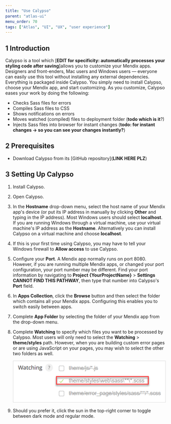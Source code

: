 ```yaml
---
title: "Use Calypso"
parent: "atlas-ui"
menu_order: 70
tags: ["Atlas", "UI", "UX", "user experience"]
---
```


## 1 Introduction

Calypso is a tool which [**EDIT for specificity: automatically processes your styling code after saving**]allows you to customize your Mendix apps. Designers and front-enders, Mac users and Windows users — everyone can easily use this tool without installing any external dependencies. Everything is packaged inside Calypso. You simply need to install Calypso, choose your Mendix app, and start customizing. As you customize, Calypso eases your work by doing the following:

* Checks Sass files for errors
* Compiles Sass files to CSS
* Shows notifications on errors
* Moves watched (compiled) files to deployment folder (**todo which is it**?)
* Injects Sass files into browser for instant changes (**todo: for instant changes -> so you can see your changes instantly?**)

## 2 Prerequisites

* Download Calypso from its [GitHub repository](**LINK HERE PLZ**)

## 3 Setting Up Calypso

1. Install Calypso.
2. Open Calypso. 
3. In the **Hostname** drop-down menu, select the host name of your Mendix app's device (or put its IP address in manually by clicking **Other** and typing in the IP address). Most Windows users should select **localhost**. If you are running Windows through a virtual machine, use your virtual machine's IP address as the **Hostname**. Alternatively you can install Calypso on a virtual machine and choose **localhost**.
4. If this is your first time using Calypso, you may have to tell your Windows firewall to **Allow access** to use Calypso.
5. Configure your **Port**. A Mendix app normally runs on port 8080. However, if you are running multiple Mendix apps, or changed your port configuration, your port number may be different. Find your port information by navigating to **Project {YourProjectName}** > **Settings** **CANNOT FIND THIS PATHWAY**, then type that number into Calypso's **Port** field.
6. In **Apps Collection**, click the **Browse** button and then select the folder which contains all your Mendix apps. Configuring this enables you to switch easily between apps. 
7. Complete **App Folder** by selecting the folder of your Mendix app from the drop-down menu.
8. Complete **Watching** to specify which files you want to be processed by Calypso. Most users will only need to select the **Watching** > **theme/styles** path. However, when you are building custom error pages or are using JavaScript on your pages, you may wish to select the other two folders as well.

	![files to watch](attachments/calypso/calypso-watching.png)

9. Should you prefer it, click the sun in the top-right corner to toggle between dark mode and regular mode.